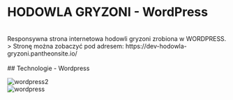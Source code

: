 # HODOWLA GRYZONI - WordPress
<br />
Responsywna strona internetowa hodowli gryzoni zrobiona w WORDPRESS.

<br />
> Stronę można zobaczyć pod adresem: https://dev-hodowla-gryzoni.pantheonsite.io/

<br />
<br />
## Technologie
- Wordpress

<br />

![wordpress2](https://user-images.githubusercontent.com/105555319/168491732-5cb81fee-ac0d-4830-9267-bae2738707d4.png)
<br />
![wordpress](https://user-images.githubusercontent.com/105555319/168491739-de657ac8-e330-4c1e-9033-4f98d016e27b.png)

